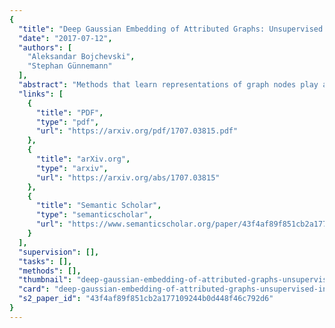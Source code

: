 ```yaml
---
{
  "title": "Deep Gaussian Embedding of Attributed Graphs: Unsupervised Inductive Learning via Ranking",
  "date": "2017-07-12",
  "authors": [
    "Aleksandar Bojchevski",
    "Stephan Günnemann"
  ],
  "abstract": "Methods that learn representations of graph nodes play a critical role in network analysis since they enable many downstream learning tasks. We propose Graph2Gauss – an approach that can efficiently learn versatile node embeddings on large scale (attributed) graphs that show strong performance on tasks such as link prediction and node classification. Unlike most approaches that represent nodes as (point) vectors in a lower-dimensional continuous space, we embed each node as a Gaussian distribution, allowing us to capture uncertainty about the representation. Furthermore, in contrast to previous approaches we propose a completely unsupervised method that is also able to handle inductive learning scenarios and is applicable to different types of graphs (plain, attributed, directed, undirected). By leveraging both the topological network structure and the associated node attributes, we are able to generalize to unseen nodes without additional training. To learn the embeddings we adopt a personalized ranking formulation w.r.t. the node distances that exploits the natural ordering between the nodes imposed by the network structure. Experiments on real world networks demonstrate the high performance of our approach, outperforming state-of-the-art network embedding methods on several different tasks.",
  "links": [
    {
      "title": "PDF",
      "type": "pdf",
      "url": "https://arxiv.org/pdf/1707.03815.pdf"
    },
    {
      "title": "arXiv.org",
      "type": "arxiv",
      "url": "https://arxiv.org/abs/1707.03815"
    },
    {
      "title": "Semantic Scholar",
      "type": "semanticscholar",
      "url": "https://www.semanticscholar.org/paper/43f4af89f851cb2a177109244b0d448f46c792d6"
    }
  ],
  "supervision": [],
  "tasks": [],
  "methods": [],
  "thumbnail": "deep-gaussian-embedding-of-attributed-graphs-unsupervised-inductive-learning-via-ranking-thumb.jpg",
  "card": "deep-gaussian-embedding-of-attributed-graphs-unsupervised-inductive-learning-via-ranking-card.jpg",
  "s2_paper_id": "43f4af89f851cb2a177109244b0d448f46c792d6"
}
---
```


